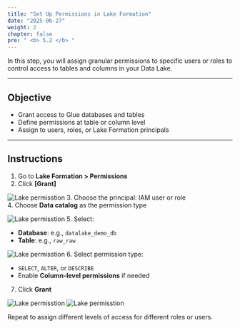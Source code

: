 ```yaml
---
title: "Set Up Permissions in Lake Formation"
date: "2025-06-27"
weight: 2
chapter: false
pre: " <b> 5.2 </b> "
---
```



In this step, you will assign granular permissions to specific users or roles to control access to tables and columns in your Data Lake.

---

## Objective

- Grant access to Glue databases and tables
- Define permissions at table or column level
- Assign to users, roles, or Lake Formation principals

---

## Instructions

1. Go to **Lake Formation > Permissions**
2. Click **[Grant]**

![Lake permisstion](/images/2.lakeformation/08_lake.png)
3. Choose the principal: IAM user or role  
4. Choose **Data catalog** as the permission type

![Lake permisstion](/images/2.lakeformation/09_lake.png)
5. Select:
   - **Database**: e.g., `datalake_demo_db`
   - **Table**: e.g., `raw_raw`

![Lake permisstion](/images/2.lakeformation/10_lake.png)
6. Select permission type:
   - `SELECT`, `ALTER`, or `DESCRIBE`
   - Enable **Column-level permissions** if needed
7. Click **Grant**

![Lake permisstion](/images/2.lakeformation/11_lake.png)
![Lake permisstion](/images/2.lakeformation/12_lake.png)


Repeat to assign different levels of access for different roles or users.

